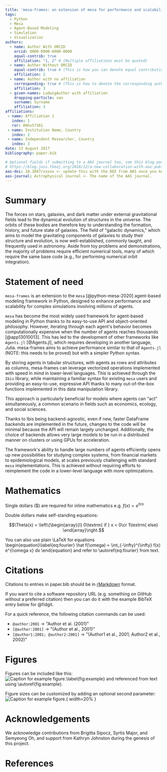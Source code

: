 ```yaml
---
title: 'mesa-frames: an extension of mesa for performance and scalability'
tags:
  - Python
  - Mesa
  - Agent-Based Modeling
  - Simulation
  - Visualization
authors:
  - name: Author With ORCID
    orcid: 0000-0000-0000-0000
    equal-contrib: true
    affiliation: "1, 2" # (Multiple affiliations must be quoted)
  - name: Author Without ORCID
    equal-contrib: true # (This is how you can denote equal contributions between multiple authors)
    affiliation: 2
  - name: Author with no affiliation
    corresponding: true # (This is how to denote the corresponding author)
    affiliation: 3
  - given-names: LudwigAuthor with affiliation
    dropping-particle: van
    surname: Surname
    affiliation: 3
affiliations:
 - name: Affiliation 1
   index: 1
   ror: 00hx57361
 - name: Institution Name, Country
   index: 2
 - name: Independent Researcher, Country
   index: 3
date: 13 August 2017
bibliography: paper.bib

# Optional fields if submitting to a AAS journal too, see this blog post:
# https://blog.joss.theoj.org/2018/12/a-new-collaboration-with-aas-publishing
aas-doi: 10.3847/xxxxx <- update this with the DOI from AAS once you know it.
aas-journal: Astrophysical Journal <- The name of the AAS journal.
---
```


# Summary

The forces on stars, galaxies, and dark matter under external gravitational
fields lead to the dynamical evolution of structures in the universe. The orbits
of these bodies are therefore key to understanding the formation, history, and
future state of galaxies. The field of "galactic dynamics," which aims to model
the gravitating components of galaxies to study their structure and evolution,
is now well-established, commonly taught, and frequently used in astronomy.
Aside from toy problems and demonstrations, the majority of problems require
efficient numerical tools, many of which require the same base code (e.g., for
performing numerical orbit integration).

# Statement of need

`mesa-frames` is an extension to the `mesa` [@python-mesa-2020] agent-based modeling framework in Python, designed to enhance performance and scalability for complex simulations involving millions of agents.

`mesa` has become the most widely used framework for agent-based modeling in Python thanks to its easy-to-use API and object-oriented philosophy. However, iterating through each agent's behavior becomes computationally expensive when the number of agents reaches thousands [@app13010013]. This has led to the development of other frameworks like `Agents.jl` [@Agents.jl], which requires developing in another language, Julia. mesa-frames aims to achieve performance similar to that of `Agents.jl` (NOTE: this needs to be proved) but with a simpler Python syntax.

By storing agents in tabular structures, with agents as rows and attributes as columns, mesa-frames can leverage vectorized operations implemented with speed in mind in lower-level languages. This is achieved through the `Ibis` library, while maintaining a familiar syntax for existing `mesa` users and providing an easy-to-use, expressive API thanks to many out-of-the-box functions implemented in this data manipulation library.

This approach is particularly beneficial for models where agents can "act" simultaneously, a common scenario in fields such as economics, ecology, and social sciences.

Thanks to Ibis being backend-agnostic, even if new, faster DataFrame backends are implemented in the future, changes to the code will be minimal because the API will remain largely unchanged. Additionally, the choice of backends allows very large models to be run in a distributed manner on clusters or using GPUs for acceleration.

The framework's ability to handle large numbers of agents efficiently opens up new possibilities for studying complex systems, from financial markets to epidemiological models, at scales previously challenging with standard `mesa` implementations. This is achieved without requiring efforts to reimplement the code in a lower-level language with more optimizations.

# Mathematics

Single dollars ($) are required for inline mathematics e.g. $f(x) = e^{\pi/x}$

Double dollars make self-standing equations:

$$\Theta(x) = \left\{\begin{array}{l}
0\textrm{ if } x < 0\cr
1\textrm{ else}
\end{array}\right.$$

You can also use plain \LaTeX for equations
\begin{equation}\label{eq:fourier}
\hat f(\omega) = \int_{-\infty}^{\infty} f(x) e^{i\omega x} dx
\end{equation}
and refer to \autoref{eq:fourier} from text.

# Citations

Citations to entries in paper.bib should be in
[rMarkdown](http://rmarkdown.rstudio.com/authoring_bibliographies_and_citations.html)
format.

If you want to cite a software repository URL (e.g. something on GitHub without a preferred
citation) then you can do it with the example BibTeX entry below for @fidgit.

For a quick reference, the following citation commands can be used:
- `@author:2001`  ->  "Author et al. (2001)"
- `[@author:2001]` -> "(Author et al., 2001)"
- `[@author1:2001; @author2:2001]` -> "(Author1 et al., 2001; Author2 et al., 2002)"

# Figures

Figures can be included like this:
![Caption for example figure.\label{fig:example}](figure.png)
and referenced from text using \autoref{fig:example}.

Figure sizes can be customized by adding an optional second parameter:
![Caption for example figure.](figure.png){ width=20% }

# Acknowledgements

We acknowledge contributions from Brigitta Sipocz, Syrtis Major, and Semyeong
Oh, and support from Kathryn Johnston during the genesis of this project.

# References
